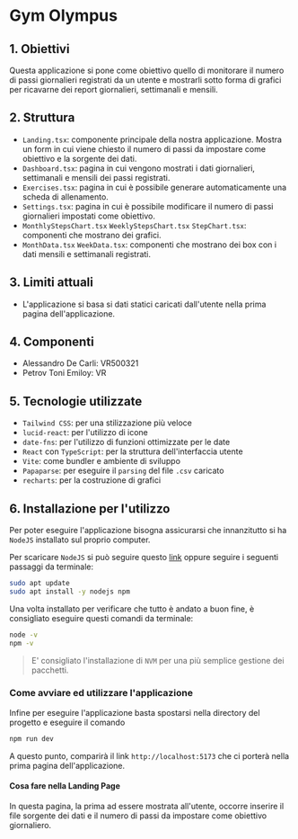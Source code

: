 # Gym Olympus

## 1. Obiettivi
Questa applicazione si pone come obiettivo quello di monitorare il numero di passi giornalieri registrati da un utente e mostrarli sotto forma di grafici per ricavarne dei report giornalieri, settimanali e mensili.

## 2. Struttura 
- `Landing.tsx`: componente principale della nostra applicazione. Mostra un form in cui viene chiesto il numero di passi da impostare come obiettivo e la sorgente dei dati.
- `Dashboard.tsx`: pagina in cui vengono mostrati i dati giornalieri, settimanali e mensili dei passi registrati.
- `Exercises.tsx`: pagina in cui è possibile generare automaticamente una scheda di allenamento.
- `Settings.tsx`: pagina in cui è possibile modificare il numero di passi giornalieri impostati come obiettivo.
- `MonthlyStepsChart.tsx` `WeeklyStepsChart.tsx` `StepChart.tsx`: componenti che mostrano dei grafici.
- `MonthData.tsx` `WeekData.tsx`: componenti che mostrano dei box con i dati mensili e settimanali registrati.

## 3. Limiti attuali
- L'applicazione si basa si dati statici caricati dall'utente nella prima pagina dell'applicazione.

## 4. Componenti
- Alessandro De Carli: VR500321
- Petrov Toni Emiloy: VR

## 5. Tecnologie utilizzate
- `Tailwind CSS`: per una stilizzazione più veloce
- `lucid-react`: per l'utilizzo di icone
- `date-fns`: per l'utilizzo di funzioni ottimizzate per le date
- `React` con `TypeScript`: per la struttura dell'interfaccia utente
- `Vite`:  come bundler e ambiente di sviluppo
- `Papaparse`: per eseguire il `parsing` del file `.csv` caricato
- `recharts`: per la costruzione di grafici

## 6. Installazione per l'utilizzo
Per poter eseguire l'applicazione bisogna assicurarsi che innanzitutto si ha `NodeJS` installato sul proprio computer.

Per scaricare `NodeJS` si può seguire questo [link](https://nodejs.org/en/download) oppure seguire i seguenti passaggi da terminale:

```bash
sudo apt update
sudo apt install -y nodejs npm
```

Una volta installato per verificare che tutto è andato a buon fine,
è consigliato eseguire questi comandi da terminale:
```bash
node -v
npm -v
```

> E' consigliato l'installazione di `NVM` per una più semplice gestione dei pacchetti.

### Come avviare ed utilizzare l'applicazione
Infine per eseguire l'applicazione basta spostarsi nella directory del progetto e eseguire il comando
```bash
npm run dev
```
A questo punto, comparirà il link `http://localhost:5173` che ci porterà nella prima pagina dell'applicazione.

#### Cosa fare nella Landing Page
In questa pagina, la prima ad essere mostrata all'utente, occorre inserire il file sorgente dei dati e il numero di passi da impostare come obiettivo giornaliero.

